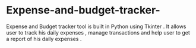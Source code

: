 # Expense-and-budget-tracker-
Expense and Budget tracker tool is built in Python using Tkinter . It allows user to track his daily expenses , manage transactions and help user to get a report of his daily expenses .
